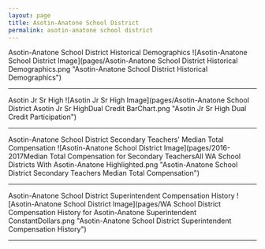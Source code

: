 ```yaml
---
layout: page
title: Asotin-Anatone School District
permalink: asotin-anatone school district
---
```



Asotin-Anatone School District Historical Demographics
![Asotin-Anatone School District Image](pages/Asotin-Anatone School District Historical Demographics.png "Asotin-Anatone School District Historical Demographics")

___

Asotin Jr Sr High
![Asotin Jr Sr High Image](pages/Asotin-Anatone School District Asotin Jr Sr HighDual Credit BarChart.png "Asotin Jr Sr High Dual Credit Participation")

___

Asotin-Anatone School District Secondary Teachers' Median Total Compensation
![Asotin-Anatone School District Image](pages/2016-2017Median Total Compensation for Secondary TeachersAll WA School Districts With Asotin-Anatone Highlighted.png "Asotin-Anatone School District Secondary Teachers Median Total Compensation")

___

Asotin-Anatone School District Superintendent Compensation History
![Asotin-Anatone School District Image](pages/WA School District Compensation History for Asotin-Anatone Superintendent ConstantDollars.png "Asotin-Anatone School District Superintendent Compensation History")

___

